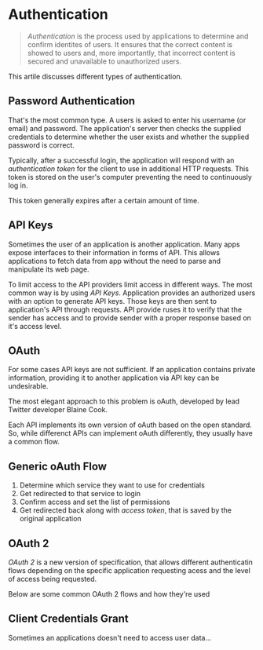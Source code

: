 # Authentication

> _Authentication_ is the process used by applications to determine and confirm identites of users. It ensures that the correct content is showed to users and, more importantly, that incorrect content is secured and unavailable to unauthorized users.

This artile discusses different types of authentication.

## Password Authentication

That's the most common type. A users is asked to enter his username (or email) and password. The application's server then checks the supplied credentials to determine whether the user exists and whether the supplied password is correct.

Typically, after a successful login, the application will respond with an _authentication token_ for the client to use in additional HTTP requests. This token is stored on the user's computer preventing the need to continuously log in.

This token generally expires after a certain amount of time.

## API Keys

Sometimes the user of an application is another application. Many apps expose interfaces to their information in forms of API. This allows applications to fetch data from app without the need to parse and manipulate its web page.

To limit access to the API providers limit access in different ways. The most common way is by using _API Keys_. Application provides an authorized users with an option to generate API keys. Those keys are then sent to application's API through requests. API provide ruses it to verify that the sender has access and to provide sender with a proper response based on it's access level.

## OAuth

For some cases API keys are not sufficient. If an application contains private information, providing it to another application via API key can be undesirable.

The most elegant approach to this problem is oAuth, developed by lead Twitter developer Blaine Cook.

Each API implements its own version of oAuth based on the open standard. So, while differenct APIs can implement oAuth differently, they usually have a common flow.

## Generic oAuth Flow

1. Determine which service they want to use for credentials
2. Get redirected to that service to login
3. Confirm access and set the list of permissions
4. Get redirected back along with _access token_, that is saved by the original application

## OAuth 2

_OAuth 2_ is a new version of specification, that allows different authenticatin flows depending on the specific application requesting acess and the level of access being requested.

Below are some common OAuth 2 flows and how they're used

## Client Credentials Grant

Sometimes an applications doesn't need to access user data...
